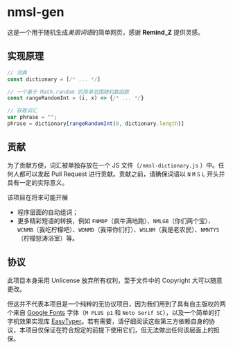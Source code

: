 # nmsl-gen

这是一个用于随机生成*美丽词语*的简单网页，感谢 **Remind_Z** 提供灵感。

## 实现原理

```javascript
// 词典
const dictionary = [/* ... */]

// 一个基于 Math.random 的简单范围随机数函数
const rangeRandomInt = (i, x) => {/* ... */}

// 获取词汇
var phrase = "";
phrase = dictionary[rangeRandomInt(0, dictionary.length)]
```

## 贡献

为了贡献方便，词汇被单独存放在一个 JS 文件（`/nmsl-dictionary.js` ）中。任何人都可以发起 Pull Request 进行贡献。贡献之前，请确保词语以 `N` `M` `S` `L` 开头并具有一定的实际意义。

该项目在将来可能开展

- 程序层面的自动组词；
- 更多精彩短语的转换，例如 `FNMDP`（疯牛满地跑）、`NMLGB`（你们两个宝）、`WCNMB`（我吃柠檬吧）、`WDNMD`（我带你们打）、`WSLNM`（我是老农民）、`NMNTYS`（柠檬怒涛浴室）等。

## 协议

此项目本身采用 Unlicense 放弃所有权利，至于文件中的 Copyright 大可以随意更改。

但这并不代表本项目是一个纯粹的无协议项目，因为我们用到了具有自主版权的两个来自 [Google Fonts](//fonts.google.com) 字体（`M PLUS p1` 和 `Noto Serif SC`），以及一个简单的打字机效果实现库 [EasyTyper](https://github.com/pengqiangsheng/easy-typer-js)。若有需要，请仔细阅读这些第三方依赖自身的协议，本项目仅保证在符合规定的前提下使用它们，但无法做出任何该层面上的担保。